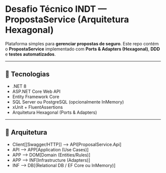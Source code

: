 # Desafio Técnico INDT — PropostaService (Arquitetura Hexagonal)

Plataforma simples para **gerenciar propostas de seguro**. Este repo contém o **PropostaService** implementado com **Ports & Adapters (Hexagonal)**, **DDD** e **testes automatizados**.  

---

## 🚀 Tecnologias
- .NET 8
- ASP.NET Core Web API
- Entity Framework Core
- SQL Server ou PostgreSQL (opcionalmente InMemory)
- xUnit + FluentAssertions
- Arquitetura Hexagonal (Ports & Adapters)

---

## 🧭 Arquitetura

  -  Client[[Swagger/HTTP]] --> API[ProposalService.Api]
  -  API --> APP[Application (Use Cases)]
  -  APP --> DOM[Domain (Entities/Rules)]
  -  APP --> INF[Infrastructure (Adapters)]
  -  INF --> DB[(Relational DB / EF Core ou InMemory)]
